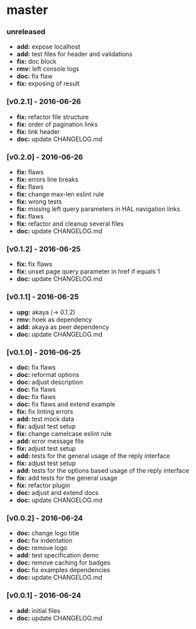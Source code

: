 # master

### unreleased
- **add:** expose localhost
- **add:** test files for header and validations
- **fix:** doc block
- **rmv:** left console logs
- **doc:** fix flaw
- **fix:** exposing of result

### [v0.2.1] - 2016-06-26
- **fix:** refactor file structure
- **fix:** order of pagination links
- **fix:** link header
- **doc:** update CHANGELOG.md

### [v0.2.0] - 2016-06-26
- **fix:** flaws
- **fix:** errors line breaks
- **fix:** flaws
- **fix:** change max-len eslint rule
- **fix:** wrong tests
- **fix:** missing left query parameters in HAL navigation links
- **fix:** flaws
- **fix:** refactor and cleanup several files
- **doc:** update CHANGELOG.md

### [v0.1.2] - 2016-06-25
- **fix:** fix flaws
- **fix:** unset page query parameter in href if equals 1
- **doc:** update CHANGELOG.md

### [v0.1.1] - 2016-06-25
- **upg:** akaya (-> 0.1.2)
- **rmv:** hoek as dependency
- **add:** akaya as peer dependency
- **doc:** update CHANGELOG.md

### [v0.1.0] - 2016-06-25
- **doc:** fix flaws
- **doc:** reformat options
- **doc:** adjust description
- **doc:** fix flaws
- **doc:** fix flaws
- **doc:** fix flaws and extend example
- **fix:** fix linting errors
- **add:** test mock data
- **fix:** adjust test setup
- **fix:** change camelcase eslint rule
- **add:** error message file
- **fix:** adjust test setup
- **add:** tests for the general usage of the reply interface
- **fix:** adjust test setup
- **add:** tests for the options based usage of the reply interface
- **fix:** add tests for the general usage
- **fix:** refactor plugin
- **doc:** adjust and extend docs
- **doc:** update CHANGELOG.md

### [v0.0.2] - 2016-06-24
- **doc:** change logo title
- **doc:** fix indentation
- **doc:** remove logo
- **add:** test specification demo
- **doc:** remove caching for badges
- **doc:** fix examples dependencies
- **doc:** update CHANGELOG.md

### [v0.0.1] - 2016-06-24
- **add:** initial files
- **doc:** update CHANGELOG.md

